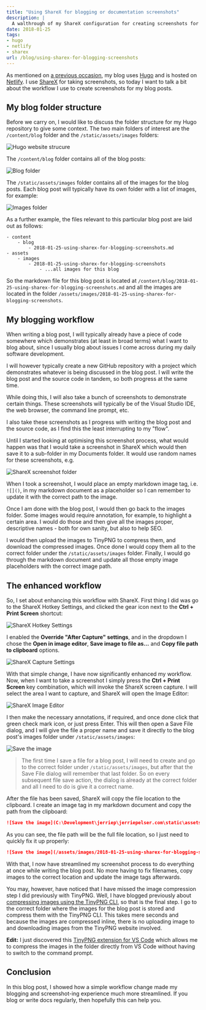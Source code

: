 ```yaml
---
title: "Using ShareX for blogging or documentation screenshots"
description: |
  A walthrough of my ShareX configuration for creating screenshots for blog posts and other forms of documentation.
date: 2018-01-25
tags:
- hugo
- netlify
- sharex
url: /blog/using-sharex-for-blogging-screenshots
---
```


As mentioned on [a previous occasion](/blog/why-i-like-netlify), my blog uses [Hugo](https://gohugo.io/) and is hosted on [Netlify](https://www.netlify.com/). I use [ShareX](https://getsharex.com/) for taking screenshots, so today I want to talk a bit about the workflow I use to create screenshots for my blog posts.

## My blog folder structure

Before we carry on, I would like to discuss the folder structure for my Hugo repository to give some context. The two main folders of interest are the `/content/blog` folder and the `/static/assets/images` folders:

![Hugo website strucure](/assets/images/2018-01-25-using-sharex-for-blogging-screenshots/hugo-folder-strucure.png)

The `/content/blog` folder contains all of the blog posts:

![Blog folder](/assets/images/2018-01-25-using-sharex-for-blogging-screenshots/blog-folder.png)

The `/static/assets/images` folder contains all of the images for the blog posts. Each blog post will typically have its own folder with a list of images, for example:

![Images folder](/assets/images/2018-01-25-using-sharex-for-blogging-screenshots/images-folder.png)

As a further example, the files relevant to this particular blog post are laid out as follows:

```text
- content
    - blog
        - 2018-01-25-using-sharex-for-blogging-screenshots.md
- assets
    - images
        - 2018-01-25-using-sharex-for-blogging-screenshots
            - ...all images for this blog
```

So the markdown file for this blog post is located at `/content/blog/2018-01-25-using-sharex-for-blogging-screenshots.md` and all the images are located in the folder `/assets/images/2018-01-25-using-sharex-for-blogging-screenshots`.

## My blogging workflow

When writing a blog post, I will typically already have a piece of code somewhere which demonstrates (at least in broad terms) what I want to blog about, since I usually blog about issues I come across during my daily software development.

I will however typically create a new GitHub repository with a project which demonstrates whatever is being discussed in the blog post. I will write the blog post and the source code in tandem, so both progress at the same time.

While doing this, I will also take a bunch of screenshots to demonstrate certain things. These screenshots will typically be of the Visual Studio IDE, the web browser, the command line prompt, etc. 

I also take these screenshots as I progress with writing the blog post and the source code, as I find this the least interrupting to my "flow".

Until I started looking at optimising this screenshot process, what would happen was that I would take a screenshot in ShareX which would then save it to a sub-folder in my Documents folder. It would use random names for these screenshots, e.g.

![ShareX screenshot folder](/assets/images/2018-01-25-using-sharex-for-blogging-screenshots/sharex-screenshot-folder.png)

When I took a screenshot, I would place an empty markdown image tag, i.e. `![]()`, in my markdown document as a placeholder so I can remember to update it with the correct path to the image.

Once I am done with the blog post, I would then go back to the images folder. Some images would require annotation, for example, to highlight a certain area. I would do those and then give all the images proper, descriptive names - both for own sanity, but also to help SEO.

I would then upload the images to TinyPNG to compress them, and download the compressed images. Once done I would copy them all to the correct folder under the `/static/assets/images` folder. Finally, I would go through the markdown document and update all those empty image placeholders with the correct image path.

## The enhanced workflow

So, I set about enhancing this workflow with ShareX. First thing I did was go to the ShareX Hotkey Settings, and clicked the gear icon next to the **Ctrl + Print Screen** shortcut:

![ShareX Hotkey Settings](/assets/images/2018-01-25-using-sharex-for-blogging-screenshots/sharex-hotkey-settings.png)

I enabled the **Override "After Capture" settings**, and in the dropdown I chose the **Open in image editor**, **Save image to file as...** and **Copy file path to clipboard** options.

![ShareX Capture Settings](/assets/images/2018-01-25-using-sharex-for-blogging-screenshots/sharex-capture-settings.png)

With that simple change, I have now significantly enhanced my workflow. Now, when I want to take a screenshot I simply press the **Ctrl + Print Screen** key combination, which will invoke the ShareX screen capture. I will select the area I want to capture, and ShareX will open the Image Editor:

![ShareX Image Editor](/assets/images/2018-01-25-using-sharex-for-blogging-screenshots/sharex-image-editor.png)

I then make the necessary annotations, if required, and once done click that green check mark icon, or just press Enter. This will then open a Save File dialog, and I will give the file a proper name and save it directly to the blog post's images folder under `/static/assets/images`:

![Save the image](/assets/images/2018-01-25-using-sharex-for-blogging-screenshots/save-image.png)

> The first time I save a file for a blog post, I will need to create and go to the correct folder under `/static/assets/images`, but after that the Save File dialog will remember that last folder. So on every subsequent file save action, the dialog is already at the correct folder and all I need to do is give it a correct name.

After the file has been saved, ShareX will copy the file location to the clipboard. I create an image tag in my markdown document and copy the path from the clipboard:

```markdown
![Save the image](C:\Development\jerriep\jerriepelser.com\static\assets\images\2018-01-25-using-sharex-for-blogging-screenshots\save-image.png)
```

As you can see, the file path will be the full file location, so I just need to quickly fix it up properly:

```markdown
![Save the image](/assets/images/2018-01-25-using-sharex-for-blogging-screenshots/save-image.png)
```

With that, I now have streamlined my screenshot process to do everything at once while writing the blog post. No more having to fix filenames, copy images to the correct location and update the image tags afterwards.

You may, however, have noticed that I have missed the image compression step I did previously with TinyPNG. Well, I have blogged previously about [compressing images using the TinyPNG CLI](/blog/compress-images-using-tinypng-cli/), so that is the final step. I go to the correct folder where the images for the blog post is stored and compress them with the TinyPNG CLI. This takes mere seconds and because the images are compressed inline, there is no uploading image to and downloading images from the TinyPNG website involved.

**Edit:** I just discovered this [TinyPNG extension for VS Code](https://marketplace.visualstudio.com/items?itemName=andi1984.tinypng) which allows me to compress the images in the folder directly from VS Code without having to switch to the command prompt.

## Conclusion

In this blog post, I showed how a simple workflow change made my blogging and screenshot-ing experience much more streamlined. If you blog or write docs regularly, then hopefully this can help you.

